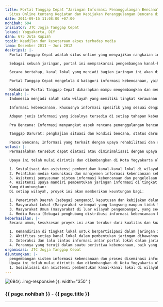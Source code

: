 ```yaml
---
title: Portal Tanggap Cepat “Jaringan Informasi Penanggulangan Bencana”, Jaringan
  Situs Online tentang Kegiatan dan Kebijakan Penanggulangan Bencana di Indonesia.
date: 2011-09-16 11:08:00 +07:00
nohibah: 694
inisiator: JTC Jogja Tanggap Cepat
lokasi: Yogyakarta, DIY
dana: 675 Juta Rupiah
topik: Keadilan dan kesetaraan akses terhadap media
lama: Desember 2011 – Juni 2012
deskripsi: |-
  Portal Tanggap Cepat adalah situs online yang menyajikan rangkaian informasi dan panduan komprehensif seputar kegiatan dan kebijakan penanggulangan bencana di Indonesia, baik dalam situasi pra bencana, tanggap darurat maupun pasca bencana.

  Sebagai sebuah jaringan, portal ini memprakarsai pengembangan kanal-kanal lokal, yang secara mandiri dikelola oleh komunitas lokal di berbagai daerah, yang saling berinteraksi dan berbagi informasi tentang kegiatan dan kebijakan penanggulangan bencana. Rangkaian konten dibangun berdasarkan partisipasi anggota komunitas sesuai dengan kebutuhan spesifik di wilayahnya.

  Secara bertahap, kanal lokal yang menjadi bagian jaringan ini akan dikembangkan di 33 provinsi di seluruh Indonesia. Tahap awal, pengembangan akan difokuskan di 7 kota besar yang mewakili sebaran kelompok wilayah yang memiliki tingkat kerawanan bencana tinggi. Ke-7 kota tersebut adalah: Medan, Padang, Bandar Lampung, Yogyakarta, Denpasar, Menado, dan Fakfak.

  Portal Tanggap Cepat mengelola 4 katagori informasi kebencanaan, yaitu: (1) Berita Kebencanaan; (2) Wawasan Kebencanaan; (3) Panduan Kebencanaan dan (4) Sistem Informasi Manajemen Bencana, sebuah sistem yang dipergunakan pada periode tanggap darurat atas peristiwa bencana di suatu wilayah tertentu.

  Kehadiran Portal Tanggap Cepat diharapkan mampu mengembangkan dan membina terbentuknya komunitas lokal yang melek informasi dalam kerangka sadar bencana, terlebih dalam situasi dimana Indonesia menjadi salah satu wilayah yang memiliki tingkat kerawanan bencana tertinggi di dunia.
masalah: |-
  Indonesia menjadi salah satu wilayah yang memiliki tingkat kerawanan bencana tertinggi di dunia. Dalam setiap peristiwa kebencanaan yang terjadi selama ini, keterbatasan dan kesenjangan akses informasi menjadi salah satu masalah yang menghambat lancarnya upaya-upaya penanggulangan bencana.

  Informasi kebencanaan, khususnya informasi spesifik yang sesuai dengan kondisi lokal wilayah rawan bencana, belum secara optimal dipersiapkan ketersediaannya sebagai bagian dari upaya penanggulangan bencana yang dilakukan secara terencana, terkoordinasi dan terpadu. Karena itulah, pada saat dibutuhkan, ketersediaannya juga belum secara komprehensif mampu memenuhi kebutuhannya di setiap tahapan bencana.

  Adapun jenis informasi yang idealnya tersedia di setiap tahapan kebencanaan adalah:

  Pra Bencana: Informasi menyangkut aspek rencana penanggulangan bencana, pengurangan resiko dan pencegahan bencana, kesiapsiagaan, peringatan dini, mitigasi bencana, dsb.

  Tanggap Darurat: pengkajian situasi dan kondisi bencana, status darurat bencana, penyelamatan dan evakulasi, pemenuhan kebutuhan dasar, perlindungan kelompok rentan, pemulihan prasarana dan sarana vital, dsb.

  Pasca Bencana; Informasi yang terkait dengan upaya rehabilitasi dan rekonstruksi.
solusi: |-
  Permasalahan tersebut dapat diatasi atau diminimalisasi dengan upaya pengembangan sistem informasi kebencanaan dan proses diseminasi informasi kebencanaan yang dilakukan secara terencana, terkoordinasi dan terpadu.

  Upaya ini telah mulai dirintis dan dikembangkan di Kota Yogyakarta oleh JTC Jogja Tanggap Cepat menuju terciptanya jaringan informasi penanggulangan bencana di tingkat nasional. Adapun tahapan berikutnya yang perlu dilakukan adalah:

  1. Sosialisasi dan asistensi pembentukan kanal-kanal lokal di wilayah lain di seluruh Indonesia, yang dikelola secara kolektif dan mandiri sebagai bagian dari keseluruhan jaringan informasi penanggulangan bencana.
  2. Pelatihan media komunikasi dan manajemen informasi kebencanaan sebagai upaya pengembangan kapasitas relawan khusus di bidang informasi yang akan mengelola setiap kanal lokal.
  3. Asistensi penyusunan sistem informasi kebencanaan dan pengelolaan proses diseminasi informasi kebencanaan yang sudah disesuaikan dengan kebutuhan di setiap wilayah.
  4. Asistensi upaya mandiri pembentukan jaringan informasi di tingkat yang lebih rendah (kabupaten dan / atau kota ).
  Yang diuntungkan:
  Di setiap wilayah, proyek ini akan memberikan keuntungan bagi:

  1. Pemerintah Daerah (sebagai pengambil keputusan dan kebijakan dalam proses penanggulangan bencana).
  2. Masyarakat Lokal (Masyarakat setempat yang langsung maupun tidak langsung terkait dengan potensi bencana / terkena dampak bencana)
  3. Masyarakat Umum (masyarakat di luar wilayah pengembangan, yang secara asasi berhak memperoleh informasi publik sekaligus memiliki hak dan kewajiban berpartisipasi dalam proses penanggulangan bencana)
  4. Media Massa (Sebagai penghubung distribusi informasi kebencanaan kepada masyarakat umum).
keberhasilan: |-
  Secara umum, kesuksesan proyek ini akan terukur dari kualitas dan kuantitas partisipasi komunitas lokal dalam kegiatan dan kebijakan penanggulangan bencana di wilayahnya, khususnya dalam bidang informasi kebencanaan. Secara kuantitatif akan diukur dari terbentuknya kanal-kanal lokal yang menjadi bagian dari jaringan informasi penanggulangan bencana. Secara kualitatif akan diukur dari:

  1. Kemandirian di tingkat lokal untuk berpartisipasi dalam jaringan informasi penanggulangan bencana ini;
  2. Aktifitas setiap kanal lokal dalam pembentukan jaringan dibawahnya di tingkat kabupaten dan / atau kota;
  3. Interaksi dan lalu lintas informasi antar portal lokal dalam jaringan; dan
  4. Perannya yang teruji dalam suatu peristiwa kebencanaan, baik yang langsung terjadi di wilayahnya, maupun partisipasi dalam peristiwa bencana yang terjadi di luar wilayahnya.
organisasi: JTC Jogja Tanggap Cepat
diuntungkan: |-
  pengembangan sistem informasi kebencanaan dan proses diseminasi informasi kebencanaan yang dilakukan secara terencana, terkoordinasi dan terpadu.
  Upaya ini telah mulai dirintis dan dikembangkan di Kota Yogyakarta oleh JTC Jogja Tanggap Cepat menuju terciptanya jaringan informasi penanggulangan bencana di tingkat nasional. Adapun tahapan berikutnya yang perlu dilakukan adalah:
  1. Sosialisasi dan asistensi pembentukan kanal-kanal lokal di wilayah lain di seluruh Indonesia, yang dikelola secara kolektif dan mandiri sebagai bagian dari keseluruhan jaringan informasi penanggulangan bencana. 2. Pelatihan media komunikasi dan manajemen informasi kebencanaan sebagai upaya pengembangan kapasitas relawan khusus di bidang informasi yang akan mengelola setiap kanal lokal. 3. Asistensi penyusunan sistem informasi kebencanaan dan pengelolaan proses diseminasi informasi kebencanaan yang sudah disesuaikan dengan kebutuhan di setiap wilayah. 4. Asistensi upaya mandiri pembentukan jaringan informasi di tingkat yang lebih rendah (kabupaten dan / atau kota ).
---
```


![694](/static/img/hibahcmb/694.png){: .img-responsive }{: width="350" }

### {{ page.nohibah }} - {{ page.title }}

---
